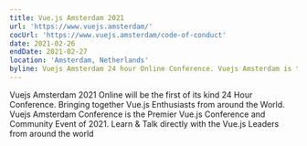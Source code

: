 ```yaml
---
title: Vue.js Amsterdam 2021
url: 'https://www.vuejs.amsterdam/'
cocUrl: 'https://www.vuejs.amsterdam/code-of-conduct'
date: 2021-02-26
endDate: 2021-02-27
location: 'Amsterdam, Netherlands'
byline: Vuejs Amsterdam 24 hour Online Conference. Vuejs Amsterdam is the Largest & Most Epic Vue Conference in the World.
---
```

 Vuejs Amsterdam 2021 Online will be the first of its kind 24 Hour Conference. Bringing together Vue.js Enthusiasts from around the World. Vuejs Amsterdam Conference is the Premier Vue.js Conference and Community Event of 2021. Learn & Talk directly with the Vue.js Leaders from around the world


